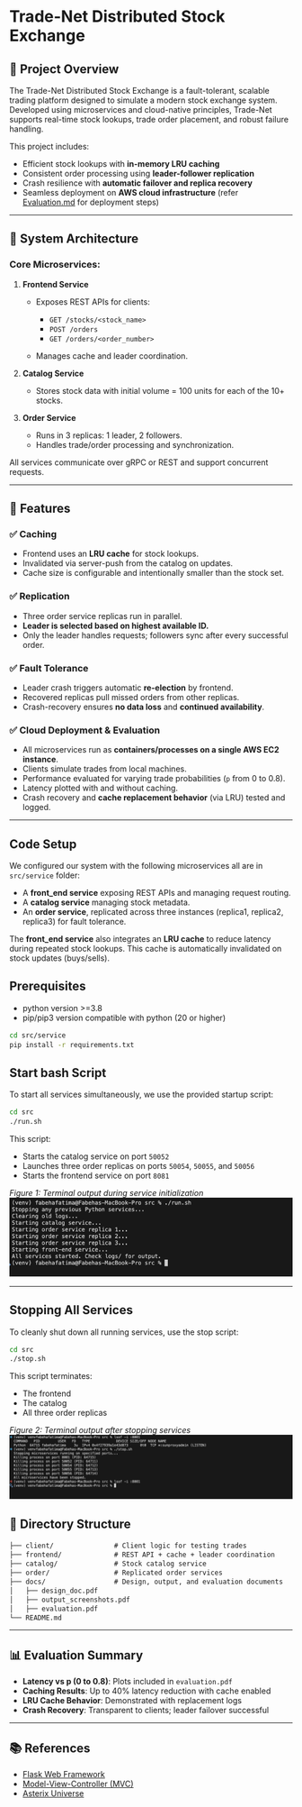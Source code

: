 
# Trade-Net Distributed Stock Exchange

## 💼 Project Overview

The Trade-Net Distributed Stock Exchange is a fault-tolerant, scalable trading platform designed to simulate a modern stock exchange system. Developed using microservices and cloud-native principles, Trade-Net supports real-time stock lookups, trade order placement, and robust failure handling.

This project includes:

* Efficient stock lookups with **in-memory LRU caching**
* Consistent order processing using **leader-follower replication**
* Crash resilience with **automatic failover and replica recovery**
* Seamless deployment on **AWS cloud infrastructure** (refer [Evaluation.md](docs/Evaluation.md) for deployment steps)
---

## 🧱 System Architecture

### Core Microservices:

1. **Frontend Service**

   * Exposes REST APIs for clients:

     * `GET /stocks/<stock_name>`
     * `POST /orders`
     * `GET /orders/<order_number>`
   * Manages cache and leader coordination.

2. **Catalog Service**

   * Stores stock data with initial volume = 100 units for each of the 10+ stocks.

3. **Order Service**

   * Runs in 3 replicas: 1 leader, 2 followers.
   * Handles trade/order processing and synchronization.

All services communicate over gRPC or REST and support concurrent requests.

---

## 🚀 Features

### ✅ Caching

* Frontend uses an **LRU cache** for stock lookups.
* Invalidated via server-push from the catalog on updates.
* Cache size is configurable and intentionally smaller than the stock set.

### ✅ Replication

* Three order service replicas run in parallel.
* **Leader is selected based on highest available ID.**
* Only the leader handles requests; followers sync after every successful order.

### ✅ Fault Tolerance

* Leader crash triggers automatic **re-election** by frontend.
* Recovered replicas pull missed orders from other replicas.
* Crash-recovery ensures **no data loss** and **continued availability**.

### ✅ Cloud Deployment & Evaluation

* All microservices run as **containers/processes on a single AWS EC2 instance**.
* Clients simulate trades from local machines.
* Performance evaluated for varying trade probabilities (`p` from 0 to 0.8).
* Latency plotted with and without caching.
* Crash recovery and **cache replacement behavior** (via LRU) tested and logged.

---


## Code Setup

We configured our system with the following microservices all are in `src/service` folder:

* A **front_end service** exposing REST APIs and managing request routing.
* A **catalog service** managing stock metadata.
* An **order service**, replicated across three instances (replica1, replica2, replica3) for fault tolerance.

The **front_end service** also integrates an **LRU cache** to reduce latency during repeated stock lookups. This cache is automatically invalidated on stock updates (buys/sells).


## Prerequisites
- python version >=3.8
- pip/pip3 version compatible with python (20 or higher)
  
```bash
cd src/service  
pip install -r requirements.txt
```


## Start bash Script
To start all services simultaneously, we use the provided startup script:

```bash
cd src  
./run.sh  
```

This script:

* Starts the catalog service on port `50052`
* Launches three order replicas on ports `50054`, `50055`, and `50056`
* Starts the frontend service on port `8081`

*Figure 1: Terminal output during service initialization*
![Startup Screenshot](docs/media/start-run.png)

---

## Stopping All Services

To cleanly shut down all running services, use the stop script:

```bash
cd src  
./stop.sh  
```

This script terminates:

* The frontend
* The catalog
* All three order replicas

*Figure 2: Terminal output after stopping services*
![Stop Screenshot](docs/media/stop-terminal.png)



## 📁 Directory Structure

```
├── client/               # Client logic for testing trades
├── frontend/             # REST API + cache + leader coordination
├── catalog/              # Stock catalog service
├── order/                # Replicated order services            
├── docs/                 # Design, output, and evaluation documents
│   ├── design_doc.pdf
│   ├── output_screenshots.pdf
│   ├── evaluation.pdf
└── README.md
```

---

## 📊 Evaluation Summary

* **Latency vs p (0 to 0.8)**: Plots included in `evaluation.pdf`
* **Caching Results**: Up to 40% latency reduction with cache enabled
* **LRU Cache Behavior**: Demonstrated with replacement logs
* **Crash Recovery**: Transparent to clients; leader failover successful

---

## 📚 References

* [Flask Web Framework](https://flask.palletsprojects.com/en/2.2.x/)
* [Model-View-Controller (MVC)](https://en.wikipedia.org/wiki/Model–view–controller)
* [Asterix Universe](https://en.wikipedia.org/wiki/Asterix)

